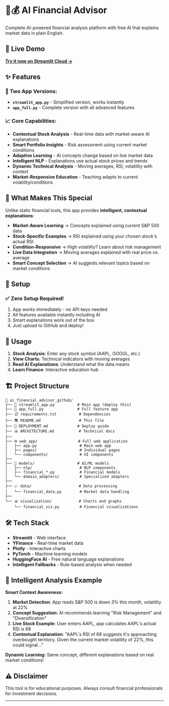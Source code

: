 # 🤖💰 AI Financial Advisor

Complete AI-powered financial analysis platform with free AI that explains market data in plain English.

## 🚀 Live Demo

**[Try it now on Streamlit Cloud →](https://your-app-url.streamlit.app)**

## ✨ Features

### 🎯 Two App Versions:
- **`streamlit_app.py`** - Simplified version, works instantly
- **`app_full.py`** - Complete version with all advanced features

### 📈 Core Capabilities:
- **Contextual Stock Analysis** - Real-time data with market-aware AI explanations
- **Smart Portfolio Insights** - Risk assessment using current market conditions
- **Adaptive Learning** - AI concepts change based on live market data  
- **Intelligent NLP** - Explanations use actual stock prices and trends
- **Dynamic Technical Analysis** - Moving averages, RSI, volatility with context
- **Market-Responsive Education** - Teaching adapts to current volatility/conditions

## 🎯 What Makes This Special

Unlike static financial tools, this app provides **intelligent, contextual explanations**:
- **Market-Aware Learning** → Concepts explained using current S&P 500 data
- **Stock-Specific Examples** → RSI explained using your chosen stock's actual RSI
- **Condition-Responsive** → High volatility? Learn about risk management
- **Live Data Integration** → Moving averages explained with real price vs. average
- **Smart Concept Selection** → AI suggests relevant topics based on market conditions

## 🔧 Setup

### ✅ Zero Setup Required!
1. App works immediately - no API keys needed
2. All features available instantly including AI
3. Smart explanations work out of the box
4. Just upload to GitHub and deploy!

## 📱 Usage

1. **Stock Analysis**: Enter any stock symbol (AAPL, GOOGL, etc.)
2. **View Charts**: Technical indicators with moving averages
3. **Read AI Explanations**: Understand what the data means
4. **Learn Finance**: Interactive education hub

## 🏗️ Project Structure

```
📁 ai_financial_advisor_github/
├── 🚀 streamlit_app.py          # Main app (deploy this)
├── 🔧 app_full.py               # Full feature app
├── 📋 requirements.txt          # Dependencies
├── 📚 README.md                 # This file
├── 📖 DEPLOYMENT.md             # Deploy guide
├── 📊 ARCHITECTURE.md           # Technical docs
├── 
├── 🌐 web_app/                  # Full web application
│   ├── app.py                   # Main web app
│   ├── pages/                   # Individual pages
│   └── components/              # UI components
├── 
├── 🧠 models/                   # AI/ML models
│   ├── nlp/                     # NLP components
│   ├── financial_*.py           # Financial models
│   └── domain_adapters/         # Specialized adapters
├── 
├── 📈 data/                     # Data processing
│   └── financial_data.py        # Market data handling
├── 
└── 📊 visualization/            # Charts and graphs
    └── financial_viz.py         # Financial visualizations
```

## 🛠 Tech Stack

- **Streamlit** - Web interface
- **YFinance** - Real-time market data  
- **Plotly** - Interactive charts
- **PyTorch** - Machine learning models
- **HuggingFace AI** - Free natural language explanations
- **Intelligent Fallbacks** - Rule-based analysis when needed

## 🧠 Intelligent Analysis Example

**Smart Context Awareness:**
1. **Market Detection**: App reads S&P 500 is down 3% this month, volatility at 22%
2. **Concept Suggestion**: AI recommends learning "Risk Management" and "Diversification"  
3. **Live Stock Example**: User enters AAPL, app calculates AAPL's actual RSI is 68
4. **Contextual Explanation**: "AAPL's RSI of 68 suggests it's approaching overbought territory. Given the current market volatility of 22%, this could signal..."

**Dynamic Learning:** Same concept, different explanations based on real market conditions!

## ⚠️ Disclaimer

This tool is for educational purposes. Always consult financial professionals for investment decisions.

---


